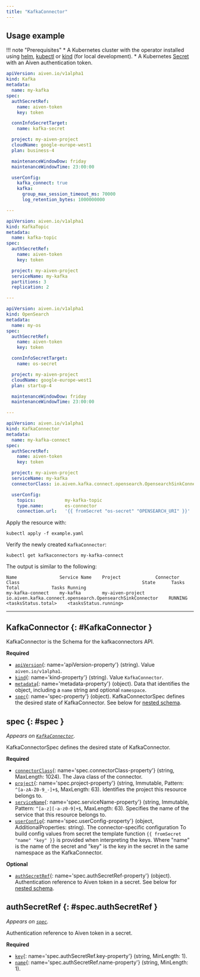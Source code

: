 ```yaml
---
title: "KafkaConnector"
---
```


## Usage example

!!! note "Prerequisites"
	* A Kubernetes cluster with the operator installed using [helm](../installation/helm.md), [kubectl](../installation/kubectl.md) or [kind](../contributing/developer-guide.md) (for local development).
	* A Kubernetes [Secret](../authentication.md) with an Aiven authentication token.

```yaml linenums="1"
apiVersion: aiven.io/v1alpha1
kind: Kafka
metadata:
  name: my-kafka
spec:
  authSecretRef:
    name: aiven-token
    key: token

  connInfoSecretTarget:
    name: kafka-secret

  project: my-aiven-project
  cloudName: google-europe-west1
  plan: business-4

  maintenanceWindowDow: friday
  maintenanceWindowTime: 23:00:00

  userConfig:
    kafka_connect: true
    kafka:
      group_max_session_timeout_ms: 70000
      log_retention_bytes: 1000000000

---

apiVersion: aiven.io/v1alpha1
kind: KafkaTopic
metadata:
  name: kafka-topic
spec:
  authSecretRef:
    name: aiven-token
    key: token

  project: my-aiven-project
  serviceName: my-kafka
  partitions: 3
  replication: 2

---

apiVersion: aiven.io/v1alpha1
kind: OpenSearch
metadata:
  name: my-os
spec:
  authSecretRef:
    name: aiven-token
    key: token

  connInfoSecretTarget:
    name: os-secret

  project: my-aiven-project
  cloudName: google-europe-west1
  plan: startup-4

  maintenanceWindowDow: friday
  maintenanceWindowTime: 23:00:00

---

apiVersion: aiven.io/v1alpha1
kind: KafkaConnector
metadata:
  name: my-kafka-connect
spec:
  authSecretRef:
    name: aiven-token
    key: token

  project: my-aiven-project
  serviceName: my-kafka
  connectorClass: io.aiven.kafka.connect.opensearch.OpensearchSinkConnector

  userConfig:
    topics:           my-kafka-topic
    type.name:        es-connector
    connection.url:   '{{ fromSecret "os-secret" "OPENSEARCH_URI" }}'
```

Apply the resource with:

```shell
kubectl apply -f example.yaml
```

Verify the newly created `KafkaConnector`:

```shell
kubectl get kafkaconnectors my-kafka-connect
```

The output is similar to the following:
```shell
Name                Service Name    Project             Connector Class                                              State      Tasks Total            Tasks Running            
my-kafka-connect    my-kafka        my-aiven-project    io.aiven.kafka.connect.opensearch.OpensearchSinkConnector    RUNNING    <tasksStatus.total>    <tasksStatus.running>    
```

---

## KafkaConnector {: #KafkaConnector }

KafkaConnector is the Schema for the kafkaconnectors API.

**Required**

- [`apiVersion`](#apiVersion-property){: name='apiVersion-property'} (string). Value `aiven.io/v1alpha1`.
- [`kind`](#kind-property){: name='kind-property'} (string). Value `KafkaConnector`.
- [`metadata`](#metadata-property){: name='metadata-property'} (object). Data that identifies the object, including a `name` string and optional `namespace`.
- [`spec`](#spec-property){: name='spec-property'} (object). KafkaConnectorSpec defines the desired state of KafkaConnector. See below for [nested schema](#spec).

## spec {: #spec }

_Appears on [`KafkaConnector`](#KafkaConnector)._

KafkaConnectorSpec defines the desired state of KafkaConnector.

**Required**

- [`connectorClass`](#spec.connectorClass-property){: name='spec.connectorClass-property'} (string, MaxLength: 1024). The Java class of the connector.
- [`project`](#spec.project-property){: name='spec.project-property'} (string, Immutable, Pattern: `^[a-zA-Z0-9_-]+$`, MaxLength: 63). Identifies the project this resource belongs to.
- [`serviceName`](#spec.serviceName-property){: name='spec.serviceName-property'} (string, Immutable, Pattern: `^[a-z][-a-z0-9]+$`, MaxLength: 63). Specifies the name of the service that this resource belongs to.
- [`userConfig`](#spec.userConfig-property){: name='spec.userConfig-property'} (object, AdditionalProperties: string). The connector-specific configuration
To build config values from secret the template function `{{ fromSecret "name" "key" }}`
is provided when interpreting the keys.
Where "name" is the name of the secret and "key" is the key in the secret
in the same namespace as the KafkaConnector.

**Optional**

- [`authSecretRef`](#spec.authSecretRef-property){: name='spec.authSecretRef-property'} (object). Authentication reference to Aiven token in a secret. See below for [nested schema](#spec.authSecretRef).

## authSecretRef {: #spec.authSecretRef }

_Appears on [`spec`](#spec)._

Authentication reference to Aiven token in a secret.

**Required**

- [`key`](#spec.authSecretRef.key-property){: name='spec.authSecretRef.key-property'} (string, MinLength: 1).
- [`name`](#spec.authSecretRef.name-property){: name='spec.authSecretRef.name-property'} (string, MinLength: 1).

